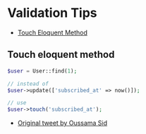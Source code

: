 # Validation Tips

- [Touch Eloquent Method](#touch-eloquent-method)

## Touch eloquent method

```php
$user = User::find(1);

// instead of
$user->update(['subscribed_at' => now()]);

// use
$user->touch('subscribed_at');
```

- [Original tweet by Oussama Sid](https://twitter.com/sky_0xs/status/1557673614345895936)
